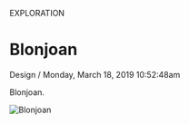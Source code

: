<p class="type">EXPLORATION</p>

# Blonjoan

<p class="meta">Design  /  Monday, March 18, 2019 10:52:48am</p>

Blonjoan.

![Blonjoan](https://farooq-agent.web.app/assets/images/works/large/blonjoan.jpg)
